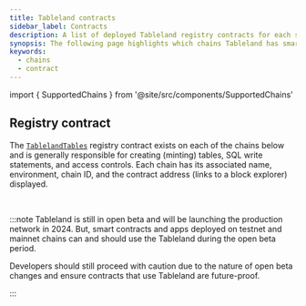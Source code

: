 ```yaml
---
title: Tableland contracts
sidebar_label: Contracts
description: A list of deployed Tableland registry contracts for each supported chain.
synopsis: The following page highlights which chains Tableland has smart contracts deployed on, which is currently Ethereum and a subset of its scaling solutions. Over time, additional EVM compatible chains will be added based on developer demand.
keywords:
  - chains
  - contract
---
```


import { SupportedChains } from '@site/src/components/SupportedChains'

## Registry contract

The [`TablelandTables`](https://github.com/tablelandnetwork/evm-tableland/blob/main/contracts/TablelandTables.sol) registry contract exists on each of the chains below and is generally responsible for creating (minting) tables, SQL write statements, and access controls. Each chain has its associated name, environment, chain ID, and the contract address (links to a block explorer) displayed.

<SupportedChains />
<br />

:::note
Tableland is still in open beta and will be launching the production network in 2024. But, smart contracts and apps deployed on testnet and mainnet chains can and should use the Tableland during the open beta period.

Developers should still proceed with caution due to the nature of open beta changes and ensure contracts that use Tableland are future-proof.

:::
